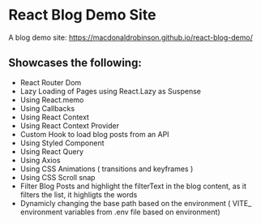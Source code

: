 # React Blog Demo Site

A blog demo site: https://macdonaldrobinson.github.io/react-blog-demo/

## Showcases the following:
- React Router Dom
- Lazy Loading of Pages using React.Lazy as Suspense
- Using React.memo
- Using Callbacks
- Using React Context
- Using React Context Provider
- Custom Hook to load blog posts from an API
- Using Styled Component
- Using React Query
- Using Axios
- Using CSS Animations ( transitions and keyframes )
- Using CSS Scroll snap
- Filter Blog Posts and highlight the filterText in the blog content, as it filters the list, it highligts the words
- Dynamicly changing the base path based on the environment ( VITE_ environment variables from .env file based on environment)
